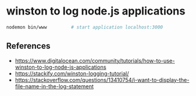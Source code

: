 # winston to log node.js applications

```sh
nodemon bin/www         # start application localhost:3000
```

## References

- https://www.digitalocean.com/community/tutorials/how-to-use-winston-to-log-node-js-applications
- https://stackify.com/winston-logging-tutorial/
- https://stackoverflow.com/questions/13410754/i-want-to-display-the-file-name-in-the-log-statement
